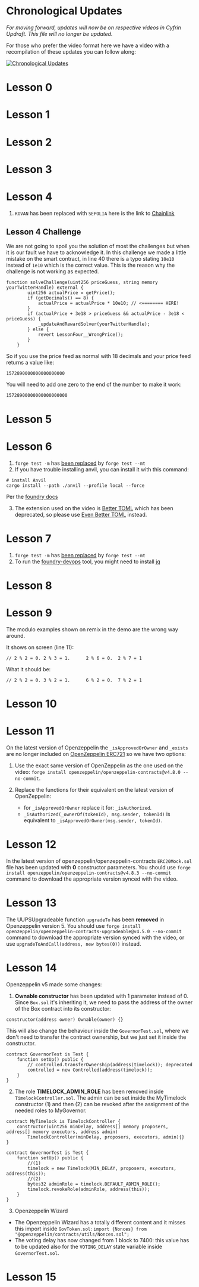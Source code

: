 # Chronological Updates

*For moving forward, updates will now be on respective videos in Cyfrin Updraft. This file will no longer be updated.*

For those who prefer the video format here we have a video with a recompilation of these updates you can follow along:

[![Chronological Updates](https://img.youtube.com/vi/G_evB-LLkRU/0.jpg)]()

# Lesson 0

# Lesson 1

# Lesson 2

# Lesson 3

# Lesson 4
1. ```KOVAN``` has been replaced with ```SEPOLIA``` here is the link to [Chainlink](https://docs.chain.link/data-feeds/using-data-feeds)

## Lesson 4 Challenge

We are not going to spoil you the solution of most the challenges but when it is our fault we have to acknowledge it. In this challenge we made a little mistake on the smart contract, in line 40 there is a typo stating `10e10` instead of `1e10` which is the correct value. This is the reason why the challenge is not working as expected.

```solidity
function solveChallenge(uint256 priceGuess, string memory yourTwitterHandle) external {
        uint256 actualPrice = getPrice();
        if (getDecimals() == 8) {
            actualPrice = actualPrice * 10e10; // <======== HERE!
        }
        if (actualPrice + 3e18 > priceGuess && actualPrice - 3e18 < priceGuess) {
            _updateAndRewardSolver(yourTwitterHandle);
        } else {
            revert LessonFour__WrongPrice();
        }
    }
```

So if you use the price feed as normal with 18 decimals and your price feed returns a value like:

```
1572890000000000000000
```

You will need to add one zero to the end of the number to make it work:

```
15728900000000000000000
```

# Lesson 5

# Lesson 6

1. `forge test -m` has [been replaced](https://github.com/foundry-rs/foundry/blob/98a1862d7e9f6ee53ef7371c683b10f2322ffa23/CHANGELOG.md?plain=1#L30) by `forge test --mt`
2. If you have trouble installing anvil, you can install it with this command:

```
# install Anvil
cargo install --path ./anvil --profile local --force
```

Per the [foundry docs](https://book.getfoundry.sh/getting-started/installation#building-from-source)

3. The extension used on the video is [Better TOML](https://marketplace.visualstudio.com/items?itemName=bungcip.better-toml) which has been deprecated, so please use [Even Better TOML](https://marketplace.visualstudio.com/items?itemName=tamasfe.even-better-toml) instead.

# Lesson 7

1. `forge test -m` has [been replaced](https://github.com/foundry-rs/foundry/blob/98a1862d7e9f6ee53ef7371c683b10f2322ffa23/CHANGELOG.md?plain=1#L30) by `forge test --mt`
2. To run the [foundry-devops](https://github.com/Cyfrin/foundry-devops/) tool, you might need to install [jq](https://stackoverflow.com/questions/37668134/how-to-install-jq-on-mac-on-the-command-line)

# Lesson 8

# Lesson 9

The modulo examples shown on remix in the demo are the wrong way around.

It shows on screen (line 11):

```
// 2 % 2 = 0. 2 % 3 = 1.      2 % 6 = 0.  2 % 7 = 1
```

What it should be:

```
// 2 % 2 = 0. 3 % 2 = 1.      6 % 2 = 0.  7 % 2 = 1
```

# Lesson 10

# Lesson 11

On the latest version of Openzeppelin the `_isApprovedOrOwner` and `_exists` are no longer included on [OpenZeppelin ERC721](https://github.com/OpenZeppelin/openzeppelin-contracts/blob/master/contracts/token/ERC721/IERC721.sol) so we have two options:

1. Use the exact same version of OpenZeppelin as the one used on the video: `forge install openzeppelin/openzeppelin-contracts@v4.8.0 --no-commit`.

2. Replace the functions for their equivalent on the latest version of OpenZeppelin:

   - for `_isApprovedOrOwner` replace it for: `_isAuthorized`.
   - `_isAuthorized(_ownerOf(tokenId), msg.sender, tokenId)` is equivalent to `_isApprovedOrOwner(msg.sender, tokenId)`.

# Lesson 12

In the latest version of openzeppelin/openzeppelin-contracts `ERC20Mock.sol` file has been updated with **0** constructor parameters.
You should use `forge install openzeppelin/openzeppelin-contracts@v4.8.3 --no-commit` command to download the appropriate version synced with the video.

# Lesson 13

The UUPSUpgradeable function `upgradeTo` has been **removed** in Openzeppelin version 5. You should use `forge install openzeppelin/openzeppelin-contracts-upgradeable@v4.5.0 --no-commit` command to download the appropriate version synced with the video, or use `upgradeToAndCall(address, new bytes(0))` instead.

# Lesson 14

Openzeppelin v5 made some changes:

1. **Ownable constructor** has been updated with 1 parameter instead of 0. Since `Box.sol` it's inheriting it, we need to pass the address of the owner of the Box contract into its constructor:

```solidity
constructor(address owner) Ownable(owner) {}
```

This will also change the behaviour inside the `GovernorTest.sol`, where we don't need to transfer the contract ownership, but we just set it inside the constructor.

```solidity
contract GovernorTest is Test {
    function setUp() public {
        // controlled.transferOwnership(address(timelock)); deprecated
        controlled = new Controlled(address(timelock));
    }
}
```

2. The role **TIMELOCK_ADMIN_ROLE** has been removed inside `TimelockController.sol`. The admin can be set inside the MyTimelock constructor (1) and then (2) can be revoked after the assignment of the needed roles to MyGovernor.

```solidity
contract MyTimelock is TimelockController {
    constructor(uint256 minDelay, address[] memory proposers, address[] memory executors, address admin)
        TimelockController(minDelay, proposers, executors, admin){}
}
```

```solidity
contract GovernorTest is Test {
    function setUp() public {
        //(1)
        timelock = new Timelock(MIN_DELAY, proposers, executors, address(this));
        //(2)
        bytes32 adminRole = timelock.DEFAULT_ADMIN_ROLE();
        timelock.revokeRole(adminRole, address(this));
    }
}
```

3. Openzeppelin Wizard

- The Openzeppelin Wizard has a totally different content and it misses this import inside `GovToken.sol`:
  `import {Nonces} from "@openzeppelin/contracts/utils/Nonces.sol";`
- The voting delay has now changed from 1 block to 7400: this value has to be updated also for the `VOTING_DELAY` state variable inside `GovernorTest.sol`.

# Lesson 15
